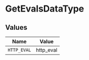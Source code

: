 # GetEvalsDataType


## Values

| Name        | Value       |
| ----------- | ----------- |
| `HTTP_EVAL` | http_eval   |
